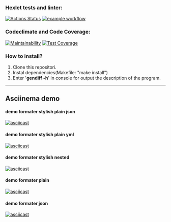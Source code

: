 ### Hexlet tests and linter:
[![Actions Status](https://github.com/Mentavr/frontend-project-lvl2/workflows/hexlet-check/badge.svg)](https://github.com/Mentavr/frontend-project-lvl2/actions)
[![example workflow](https://github.com/Mentavr/frontend-project-lvl2/actions/workflows/Acion-check.yml/badge.svg)](https://github.com/Mentavr/frontend-project-lvl2/actions)

### Codeclimate and Code Coverage:
[![Maintainability](https://api.codeclimate.com/v1/badges/fda726a2ff977002f6d4/maintainability)](https://codeclimate.com/github/Mentavr/frontend-project-lvl2/maintainability) 
[![Test Coverage](https://api.codeclimate.com/v1/badges/fda726a2ff977002f6d4/test_coverage)](https://codeclimate.com/github/Mentavr/frontend-project-lvl2/test_coverage)

### How to install?
1. Clone this repositori.
2. Instal dependencies(Makefile: "make install")
3. Enter '**gendiff -h**' in console for output the description of the program.

***
## Asciinema demo
#### demo formater stylish plain json
[![asciicast](https://asciinema.org/a/426570.svg)](https://asciinema.org/a/426570)
#### demo formater stylish plain yml
[![asciicast](https://asciinema.org/a/428868.svg)](https://asciinema.org/a/428868)
#### demo formater stylish nested 
[![asciicast](https://asciinema.org/a/428864.svg)](https://asciinema.org/a/428864)
#### demo formater plain  
[![asciicast](https://asciinema.org/a/428907.svg)](https://asciinema.org/a/428907)
#### demo formater json 
[![asciicast](https://asciinema.org/a/432661.svg)](https://asciinema.org/a/432661)
